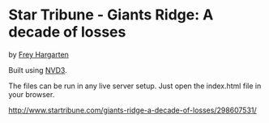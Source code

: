Star Tribune - Giants Ridge: A decade of losses
================

by [Frey Hargarten](https://github.com/jeffhargarten)

Built using [NVD3](http://nvd3.org/).

The files can be run in any live server setup. Just open the index.html file in your browser.

http://www.startribune.com/giants-ridge-a-decade-of-losses/298607531/